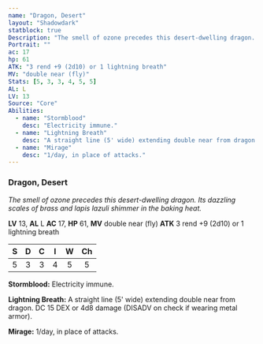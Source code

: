 ```yaml
---
name: "Dragon, Desert"
layout: "Shadowdark"
statblock: true
Description: "The smell of ozone precedes this desert-dwelling dragon. Its dazzling scales of brass and lapis lazuli shimmer in the baking heat."
Portrait: ""
ac: 17
hp: 61
ATK: "3 rend +9 (2d10) or 1 lightning breath"
MV: "double near (fly)"
Stats: [5, 3, 3, 4, 5, 5]
AL: L
LV: 13
Source: "Core"
Abilities:
  - name: "Stormblood"
    desc: "Electricity immune."
  - name: "Lightning Breath"
    desc: "A straight line (5' wide) extending double near from dragon. DC 15 DEX or 4d8 damage (DISADV on check if wearing metal armor)."
  - name: "Mirage"
    desc: "1/day, in place of attacks."
---
```


### Dragon, Desert

_The smell of ozone precedes this desert-dwelling dragon. Its dazzling scales of brass and lapis lazuli shimmer in the baking heat._

**LV** 13, **AL** L
**AC** 17, **HP** 61, **MV** double near (fly)
**ATK** 3 rend +9 (2d10) or 1 lightning breath

|  S  |  D  |  C  |  I  |  W  |  Ch  |
|:---:|:---:|:---:|:---:|:---:|:----:|
| 5 | 3 | 3 | 4 | 5 | 5 |

**Stormblood:** Electricity immune.

**Lightning Breath:** A straight line (5' wide) extending double near from dragon. DC 15 DEX or 4d8 damage (DISADV on check if wearing metal armor).

**Mirage:** 1/day, in place of attacks.


